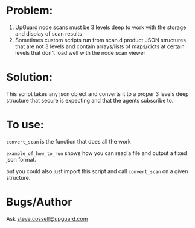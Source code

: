 # Problem:

1) UpGuard node scans must be 3 levels deep to work with the storage and display of scan results
2) Sometimes custom scripts run from scan.d product JSON structures that are not 3 levels
   and contain arrays/lists of maps/dicts at certain levels that don't load well with the
   node scan viewer

# Solution:
 This script takes any json object and converts it to a proper 3 levels deep structure
 that secure is expecting and that the agents subscribe to.

# To use:

`convert_scan` is the function that does all the work

`example_of_how_to_run` shows how you can read a file and output a fixed json format.

but you could also just import this script and call `convert_scan` on a given structure.

# Bugs/Author

Ask steve.cossell@upguard.com
